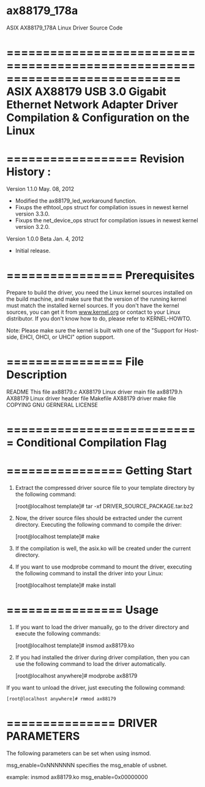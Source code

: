 ax88179_178a
============

ASIX AX88179_178A Linux Driver Source Code

============================================================================
ASIX AX88179 USB 3.0 Gigabit Ethernet Network Adapter
Driver Compilation & Configuration on the Linux
============================================================================

==================
Revision History :
==================
Version 1.1.0		May. 08, 2012
 * Modified the ax88179_led_workaround function.
 * Fixups the ethtool_ops struct for compilation issues in newest kernel version 3.3.0. 
 * Fixups the net_device_ops struct for compilation issues in newest kernel version 3.2.0.

Version	1.0.0 Beta	Jan. 4, 2012
 * Initial release.

================
Prerequisites
================

Prepare to build the driver, you need the Linux kernel sources installed on the
build machine, and make sure that the version of the running kernel must match
the installed kernel sources. If you don't have the kernel sources, you can get
it from www.kernel.org or contact to your Linux distributor. If you don't know
how to do, please refer to KERNEL-HOWTO.

Note: Please make sure the kernel is built with one of the "Support for
       Host-side, EHCI, OHCI, or UHCI" option support.

================
File Description
================
README		This file
ax88179.c	AX88179 Linux driver main file
ax88179.h	AX88179 Linux driver header file
Makefile	AX88179 driver make file
COPYING	GNU GERNERAL LICENSE

===========================
Conditional Compilation Flag
===========================

================
Getting Start
================

1. Extract the compressed driver source file to your template directory by the
   following command:

	[root@localhost template]# tar -xf DRIVER_SOURCE_PACKAGE.tar.bz2

2. Now, the driver source files should be extracted under the current directory.
   Executing the following command to compile the driver:
 
	[root@localhost template]# make
			
3. If the compilation is well, the asix.ko will be created under the current
   directory.
 
4. If you want to use modprobe command to mount the driver, executing the
   following command to install the driver into your Linux:

	[root@localhost template]# make install


================
Usage
================

1. If you want to load the driver manually, go to the driver directory and
   execute the following commands:

	[root@localhost template]# insmod ax88179.ko

2. If you had installed the driver during driver compilation, then you can use
   the following command to load the driver automatically.

	[root@localhost anywhere]# modprobe ax88179

If you want to unload the driver, just executing the following command:

	[root@localhost anywhere]# rmmod ax88179

===============
DRIVER PARAMETERS
===============
The following parameters can be set when using insmod.

msg_enable=0xNNNNNNN
	specifies the msg_enable of usbnet.

example: insmod ax88179.ko msg_enable=0x00000000
